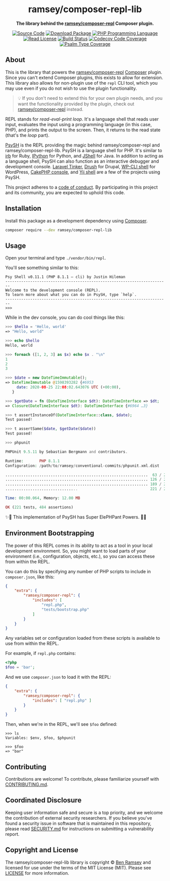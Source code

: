 <h1 align="center">ramsey/composer-repl-lib</h1>

<p align="center">
    <strong>The library behind the <a href="https://github.com/ramsey/composer-repl">ramsey/composer-repl</a> Composer plugin.</strong>
</p>

<p align="center">
    <a href="https://github.com/ramsey/composer-repl-lib"><img src="http://img.shields.io/badge/source-ramsey/composer--repl--lib-blue.svg?style=flat-square" alt="Source Code"></a>
    <a href="https://packagist.org/packages/ramsey/composer-repl-lib"><img src="https://img.shields.io/packagist/v/ramsey/composer-repl-lib.svg?style=flat-square&label=release" alt="Download Package"></a>
    <a href="https://php.net"><img src="https://img.shields.io/packagist/php-v/ramsey/composer-repl-lib.svg?style=flat-square&colorB=%238892BF" alt="PHP Programming Language"></a>
    <a href="https://github.com/ramsey/composer-repl-lib/blob/main/LICENSE"><img src="https://img.shields.io/packagist/l/ramsey/composer-repl-lib.svg?style=flat-square&colorB=darkcyan" alt="Read License"></a>
    <a href="https://github.com/ramsey/composer-repl-lib/actions/workflows/continuous-integration.yml"><img src="https://img.shields.io/github/actions/workflow/status/ramsey/composer-repl-lib/continuous-integration.yml?branch=main&style=flat-square&logo=github" alt="Build Status"></a>
    <a href="https://codecov.io/gh/ramsey/composer-repl-lib"><img src="https://img.shields.io/codecov/c/gh/ramsey/composer-repl-lib?label=codecov&logo=codecov&style=flat-square" alt="Codecov Code Coverage"></a>
    <a href="https://shepherd.dev/github/ramsey/composer-repl-lib"><img src="https://img.shields.io/endpoint?style=flat-square&url=https%3A%2F%2Fshepherd.dev%2Fgithub%2Framsey%2Fcomposer-repl-lib%2Fcoverage" alt="Psalm Type Coverage"></a>
</p>

## About

This is the library that powers the [ramsey/composer-repl](https://github.com/ramsey/composer-repl)
[Composer](https://getcomposer.org/) plugin. Since you can't extend Composer
plugins, this exists to allow for extension. This library also allows for
non-plugin use of the `repl` CLI tool, which you may use even if you do not wish
to use the plugin functionality.

> 💡 If you don't need to extend this for your own plugin needs, and you want the
> functionality provided by the plugin, check out
> [ramsey/composer-repl](https://github.com/ramsey/composer-repl) instead.

REPL stands for *read-eval-print loop*. It's a language shell that reads user
input, evaluates the input using a programming language (in this case, PHP), and
prints the output to the screen. Then, it returns to the read state (that's the
*loop* part).

[PsySH](https://psysh.org) is the REPL providing the magic behind
ramsey/composer-repl and ramsey/composer-repl-lib. PsySH is a language shell for
PHP. It's similar to [irb](https://github.com/ruby/irb) for Ruby,
[IPython](https://ipython.org) for Python, and
[JShell](https://docs.oracle.com/javase/9/tools/jshell.htm) for Java. In addition
to acting as a language shell, PsySH can also function as an interactive debugger
and development console. [Laravel Tinker](https://github.com/laravel/tinker),
[Drush](https://www.drush.org) for Drupal,
[WP-CLI shell](https://github.com/wp-cli/shell-command) for WordPress,
[CakePHP console](https://book.cakephp.org/3/en/console-and-shells/repl.html),
and [Yii shell](https://github.com/yiisoft/yii2-shell) are a few of the projects
using PsySH.

This project adheres to a [code of conduct](CODE_OF_CONDUCT.md).
By participating in this project and its community, you are expected to
uphold this code.

## Installation

Install this package as a development dependency using
[Composer](https://getcomposer.org).

``` bash
composer require --dev ramsey/composer-repl-lib
```

## Usage

Open your terminal and type `./vendor/bin/repl`.

You'll see something similar to this:

```
Psy Shell v0.11.1 (PHP 8.1.1 — cli) by Justin Hileman
------------------------------------------------------------------------
Welcome to the development console (REPL).
To learn more about what you can do in PsySH, type `help`.
------------------------------------------------------------------------
>>>
```

While in the dev console, you can do cool things like this:

``` php
>>> $hello = 'Hello, world'
=> "Hello, world"

>>> echo $hello
Hello, world

>>> foreach ([1, 2, 3] as $x) echo $x . "\n"
1
2
3

>>> $date = new DateTimeImmutable();
=> DateTimeImmutable @1598393282 {#6953
     date: 2020-08-25 22:08:02.643076 UTC (+00:00),
   }

>>> $getDate = fn (DateTimeInterface $dt): DateTimeInterface => $dt;
=> Closure(DateTimeInterface $dt): DateTimeInterface {#6964 …3}

>>> t assertInstanceOf(DateTimeInterface::class, $date);
Test passed!

>>> t assertSame($date, $getDate($date))
Test passed!

>>> phpunit

PHPUnit 9.5.11 by Sebastian Bergmann and contributors.

Runtime:       PHP 8.1.1
Configuration: /path/to/ramsey/conventional-commits/phpunit.xml.dist

...............................................................  63 / 221 ( 28%)
............................................................... 126 / 221 ( 57%)
............................................................... 189 / 221 ( 85%)
................................                                221 / 221 (100%)

Time: 00:00.064, Memory: 12.00 MB

OK (221 tests, 484 assertions)
```

✨🐘 This implementation of PsySH has Super ElePHPant Powers. 🐘✨

## Environment Bootstrapping

The power of this REPL comes in its ability to act as a tool in your local
development environment. So, you might want to load parts of your environment
(i.e., configuration, objects, etc.), so you can access these from within the
REPL.

You can do this by specifying any number of PHP scripts to include in
`composer.json`, like this:

``` json
{
    "extra": {
        "ramsey/composer-repl": {
            "includes": [
                "repl.php",
                "tests/bootstrap.php"
            ]
        }
    }
}
```

Any variables set or configuration loaded from these scripts is available to use
from within the REPL.

For example, if `repl.php` contains:

``` php
<?php
$foo = 'bar';
```

And we use `composer.json` to load it with the REPL:

``` json
{
    "extra": {
        "ramsey/composer-repl": {
            "includes": [ "repl.php" ]
        }
    }
}
```

Then, when we're in the REPL, we'll see `$foo` defined:

```
>>> ls
Variables: $env, $foo, $phpunit

>>> $foo
=> "bar"
```

## Contributing

Contributions are welcome! To contribute, please familiarize yourself with
[CONTRIBUTING.md](CONTRIBUTING.md).

## Coordinated Disclosure

Keeping user information safe and secure is a top priority, and we welcome the
contribution of external security researchers. If you believe you've found a
security issue in software that is maintained in this repository, please read
[SECURITY.md](SECURITY.md) for instructions on submitting a vulnerability report.

## Copyright and License

The ramsey/composer-repl-lib library is copyright © [Ben Ramsey](https://benramsey.com)
and licensed for use under the terms of the
MIT License (MIT). Please see [LICENSE](LICENSE) for more information.
